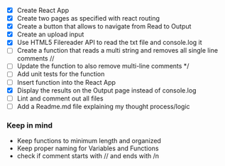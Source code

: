 - [x] Create React App
- [x] Create two pages as specified with react routing
- [x] Create a button that allows to navigate from Read to Output
- [x] Create an upload input
- [x] Use HTML5 Filereader API to read the txt file and console.log it
- [ ] Create a function that reads a multi string and removes all single line comments //
- [ ] Update the function to also remove multi-line comments \*/
- [ ] Add unit tests for the function
- [ ] Insert function into the React App
- [x] Display the results on the Output page instead of console.log
- [ ] Lint and comment out all files
- [ ] Add a Readme.md file explaining my thought process/logic

### Keep in mind

- Keep functions to minimum length and organized
- Keep proper naming for Variables and Functions
- check if comment starts with // and ends with /n
